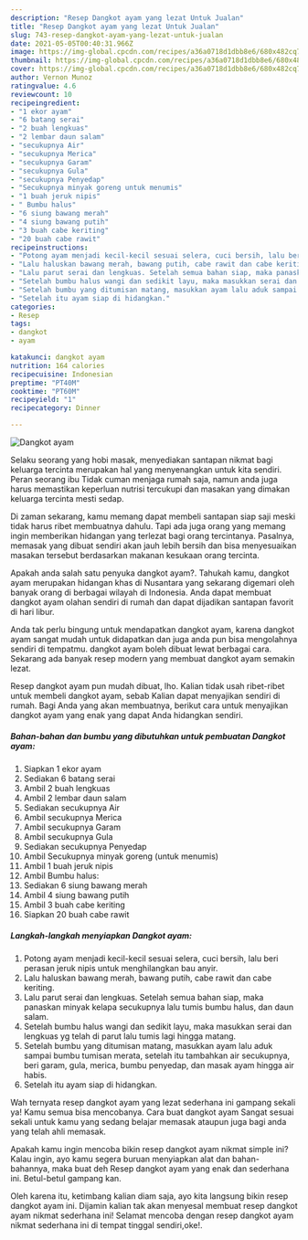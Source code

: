 ```yaml
---
description: "Resep Dangkot ayam yang lezat Untuk Jualan"
title: "Resep Dangkot ayam yang lezat Untuk Jualan"
slug: 743-resep-dangkot-ayam-yang-lezat-untuk-jualan
date: 2021-05-05T00:40:31.966Z
image: https://img-global.cpcdn.com/recipes/a36a0718d1dbb8e6/680x482cq70/dangkot-ayam-foto-resep-utama.jpg
thumbnail: https://img-global.cpcdn.com/recipes/a36a0718d1dbb8e6/680x482cq70/dangkot-ayam-foto-resep-utama.jpg
cover: https://img-global.cpcdn.com/recipes/a36a0718d1dbb8e6/680x482cq70/dangkot-ayam-foto-resep-utama.jpg
author: Vernon Munoz
ratingvalue: 4.6
reviewcount: 10
recipeingredient:
- "1 ekor ayam"
- "6 batang serai"
- "2 buah lengkuas"
- "2 lembar daun salam"
- "secukupnya Air"
- "secukupnya Merica"
- "secukupnya Garam"
- "secukupnya Gula"
- "secukupnya Penyedap"
- "Secukupnya minyak goreng untuk menumis"
- "1 buah jeruk nipis"
- " Bumbu halus"
- "6 siung bawang merah"
- "4 siung bawang putih"
- "3 buah cabe keriting"
- "20 buah cabe rawit"
recipeinstructions:
- "Potong ayam menjadi kecil-kecil sesuai selera, cuci bersih, lalu beri perasan jeruk nipis untuk menghilangkan bau anyir."
- "Lalu haluskan bawang merah, bawang putih, cabe rawit dan cabe keriting."
- "Lalu parut serai dan lengkuas. Setelah semua bahan siap, maka panaskan minyak kelapa secukupnya lalu tumis bumbu halus, dan daun salam."
- "Setelah bumbu halus wangi dan sedikit layu, maka masukkan serai dan lengkuas yg telah di parut lalu tumis lagi hingga matang."
- "Setelah bumbu yang ditumisan matang, masukkan ayam lalu aduk sampai bumbu tumisan merata, setelah itu tambahkan air secukupnya, beri garam, gula, merica, bumbu penyedap, dan masak ayam hingga air habis."
- "Setelah itu ayam siap di hidangkan."
categories:
- Resep
tags:
- dangkot
- ayam

katakunci: dangkot ayam 
nutrition: 164 calories
recipecuisine: Indonesian
preptime: "PT40M"
cooktime: "PT60M"
recipeyield: "1"
recipecategory: Dinner

---
```



![Dangkot ayam](https://img-global.cpcdn.com/recipes/a36a0718d1dbb8e6/680x482cq70/dangkot-ayam-foto-resep-utama.jpg)

Selaku seorang yang hobi masak, menyediakan santapan nikmat bagi keluarga tercinta merupakan hal yang menyenangkan untuk kita sendiri. Peran seorang ibu Tidak cuman menjaga rumah saja, namun anda juga harus memastikan keperluan nutrisi tercukupi dan masakan yang dimakan keluarga tercinta mesti sedap.

Di zaman  sekarang, kamu memang dapat membeli santapan siap saji meski tidak harus ribet membuatnya dahulu. Tapi ada juga orang yang memang ingin memberikan hidangan yang terlezat bagi orang tercintanya. Pasalnya, memasak yang dibuat sendiri akan jauh lebih bersih dan bisa menyesuaikan masakan tersebut berdasarkan makanan kesukaan orang tercinta. 



Apakah anda salah satu penyuka dangkot ayam?. Tahukah kamu, dangkot ayam merupakan hidangan khas di Nusantara yang sekarang digemari oleh banyak orang di berbagai wilayah di Indonesia. Anda dapat membuat dangkot ayam olahan sendiri di rumah dan dapat dijadikan santapan favorit di hari libur.

Anda tak perlu bingung untuk mendapatkan dangkot ayam, karena dangkot ayam sangat mudah untuk didapatkan dan juga anda pun bisa mengolahnya sendiri di tempatmu. dangkot ayam boleh dibuat lewat berbagai cara. Sekarang ada banyak resep modern yang membuat dangkot ayam semakin lezat.

Resep dangkot ayam pun mudah dibuat, lho. Kalian tidak usah ribet-ribet untuk membeli dangkot ayam, sebab Kalian dapat menyajikan sendiri di rumah. Bagi Anda yang akan membuatnya, berikut cara untuk menyajikan dangkot ayam yang enak yang dapat Anda hidangkan sendiri.

<!--inarticleads1-->

##### Bahan-bahan dan bumbu yang dibutuhkan untuk pembuatan Dangkot ayam:

1. Siapkan 1 ekor ayam
1. Sediakan 6 batang serai
1. Ambil 2 buah lengkuas
1. Ambil 2 lembar daun salam
1. Sediakan secukupnya Air
1. Ambil secukupnya Merica
1. Ambil secukupnya Garam
1. Ambil secukupnya Gula
1. Sediakan secukupnya Penyedap
1. Ambil Secukupnya minyak goreng (untuk menumis)
1. Ambil 1 buah jeruk nipis
1. Ambil  Bumbu halus:
1. Sediakan 6 siung bawang merah
1. Ambil 4 siung bawang putih
1. Ambil 3 buah cabe keriting
1. Siapkan 20 buah cabe rawit




<!--inarticleads2-->

##### Langkah-langkah menyiapkan Dangkot ayam:

1. Potong ayam menjadi kecil-kecil sesuai selera, cuci bersih, lalu beri perasan jeruk nipis untuk menghilangkan bau anyir.
1. Lalu haluskan bawang merah, bawang putih, cabe rawit dan cabe keriting.
1. Lalu parut serai dan lengkuas. Setelah semua bahan siap, maka panaskan minyak kelapa secukupnya lalu tumis bumbu halus, dan daun salam.
1. Setelah bumbu halus wangi dan sedikit layu, maka masukkan serai dan lengkuas yg telah di parut lalu tumis lagi hingga matang.
1. Setelah bumbu yang ditumisan matang, masukkan ayam lalu aduk sampai bumbu tumisan merata, setelah itu tambahkan air secukupnya, beri garam, gula, merica, bumbu penyedap, dan masak ayam hingga air habis.
1. Setelah itu ayam siap di hidangkan.




Wah ternyata resep dangkot ayam yang lezat sederhana ini gampang sekali ya! Kamu semua bisa mencobanya. Cara buat dangkot ayam Sangat sesuai sekali untuk kamu yang sedang belajar memasak ataupun juga bagi anda yang telah ahli memasak.

Apakah kamu ingin mencoba bikin resep dangkot ayam nikmat simple ini? Kalau ingin, ayo kamu segera buruan menyiapkan alat dan bahan-bahannya, maka buat deh Resep dangkot ayam yang enak dan sederhana ini. Betul-betul gampang kan. 

Oleh karena itu, ketimbang kalian diam saja, ayo kita langsung bikin resep dangkot ayam ini. Dijamin kalian tak akan menyesal membuat resep dangkot ayam nikmat sederhana ini! Selamat mencoba dengan resep dangkot ayam nikmat sederhana ini di tempat tinggal sendiri,oke!.

